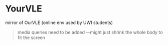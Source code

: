 # YourVLE
mirror of OurVLE (online env used by UWI students)

>media queries need to be added
--might just shrink the whole body to fit the screen

